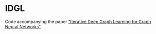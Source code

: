 # IDGL
Code accompanying the paper ["Iterative Deep Graph Learning for Graph Neural Networks"](https://openreview.net/forum?id=Bkl2UlrFwr)
